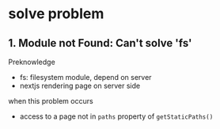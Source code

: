 # solve problem

## 1. Module not Found: Can't solve 'fs'

Preknowledge

- fs: filesystem module, depend on server
- nextjs rendering page on server side

when this problem occurs

- access to a page not in `paths` property of `getStaticPaths()`
